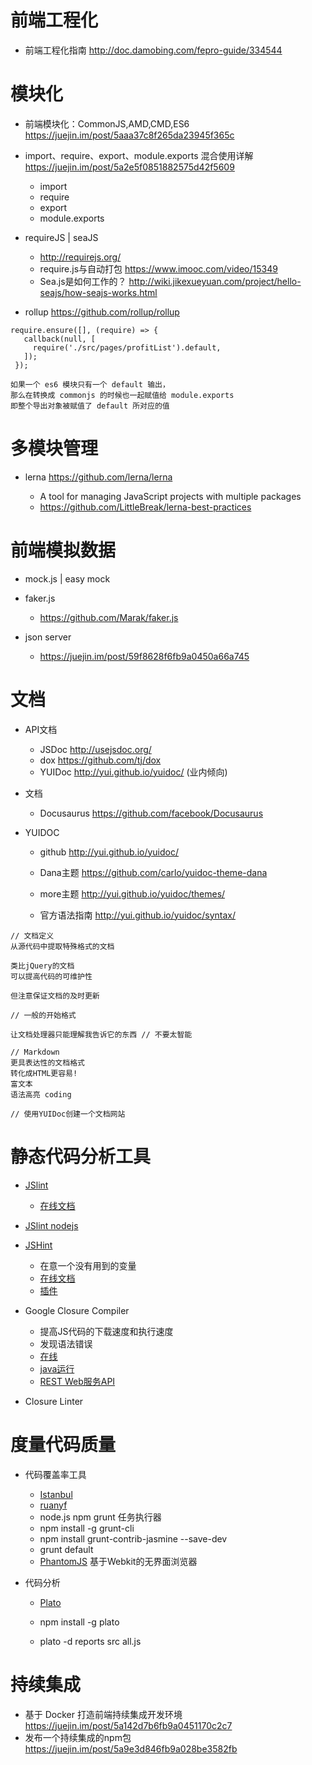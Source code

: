 # 前端工程化

- 前端工程化指南 <http://doc.damobing.com/fepro-guide/334544>

# 模块化

- 前端模块化：CommonJS,AMD,CMD,ES6 <https://juejin.im/post/5aaa37c8f265da23945f365c>
- import、require、export、module.exports 混合使用详解 <https://juejin.im/post/5a2e5f0851882575d42f5609>

  - import
  - require
  - export
  - module.exports

- requireJS | seaJS

  - <http://requirejs.org/>
  - require.js与自动打包 <https://www.imooc.com/video/15349>
  - Sea.js是如何工作的？ http://wiki.jikexueyuan.com/project/hello-seajs/how-seajs-works.html

- rollup <https://github.com/rollup/rollup>

```shell
require.ensure([], (require) => {
   callback(null, [
     require('./src/pages/profitList').default,
   ]);
 });

如果一个 es6 模块只有一个 default 输出，
那么在转换成 commonjs 的时候也一起赋值给 module.exports
即整个导出对象被赋值了 default 所对应的值
```

# 多模块管理

- lerna <https://github.com/lerna/lerna>

  - A tool for managing JavaScript projects with multiple packages
  - <https://github.com/LittleBreak/lerna-best-practices>

# 前端模拟数据

- mock.js | easy mock
- faker.js

  - <https://github.com/Marak/faker.js>

- json server

  - <https://juejin.im/post/59f8628f6fb9a0450a66a745>

# 文档

- API文档

  - JSDoc <http://usejsdoc.org/>
  - dox <https://github.com/tj/dox>
  - YUIDoc <http://yui.github.io/yuidoc/> (业内倾向)

- 文档

  - Docusaurus <https://github.com/facebook/Docusaurus>

- YUIDOC

  - github <http://yui.github.io/yuidoc/>

  - Dana主题 <https://github.com/carlo/yuidoc-theme-dana>

  - more主题 <http://yui.github.io/yuidoc/themes/>

  - 官方语法指南 <http://yui.github.io/yuidoc/syntax/>

```shell
// 文档定义
从源代码中提取特殊格式的文档

类比jQuery的文档
可以提高代码的可维护性

但注意保证文档的及时更新

// 一般的开始格式

让文档处理器只能理解我告诉它的东西 // 不要太智能

// Markdown
更具表达性的文档格式
转化成HTML更容易!
富文本
语法高亮 coding

// 使用YUIDoc创建一个文档网站
```

# 静态代码分析工具

- [JSlint](http://www.jslint.com)

  - [在线文档](http://www.jslint.com/lint.html)

- [JSlint nodejs](https://github.com/reid/node-jslint)

- [JSHint](http://www.jshint.com)

  - 在意一个没有用到的变量
  - [在线文档](http://jshint.com/docs/options/)
  - [插件](http://jshint.com/install/)

- Google Closure Compiler

  - 提高JS代码的下载速度和执行速度
  - 发现语法错误
  - [在线](http://closure-compiler.appspot.com/home)
  - [java运行](https://developers.google.com/closure/compiler/docs/gettingstarted_app)
  - [REST Web服务API](https://developers.google.com/closure/compiler/docs/gettingstarted_api)

- Closure Linter

# 度量代码质量

- 代码覆盖率工具

  - [Istanbul](https://github.com/gotwarlost/istanbul)
  - [ruanyf](http://www.ruanyifeng.com/blog/2015/06/istanbul.html)
  - node.js npm grunt 任务执行器
  - npm install -g grunt-cli
  - npm install grunt-contrib-jasmine --save-dev
  - grunt default
  - [PhantomJS](http://phantomjs.org) 基于Webkit的无界面浏览器

- 代码分析

  - [Plato](https://github.com/es-analysis/plato)

  - npm install -g plato

  - plato -d reports src all.js

# 持续集成

- 基于 Docker 打造前端持续集成开发环境 <https://juejin.im/post/5a142d7b6fb9a0451170c2c7>
- 发布一个持续集成的npm包 <https://juejin.im/post/5a9e3d846fb9a028be3582fb>
